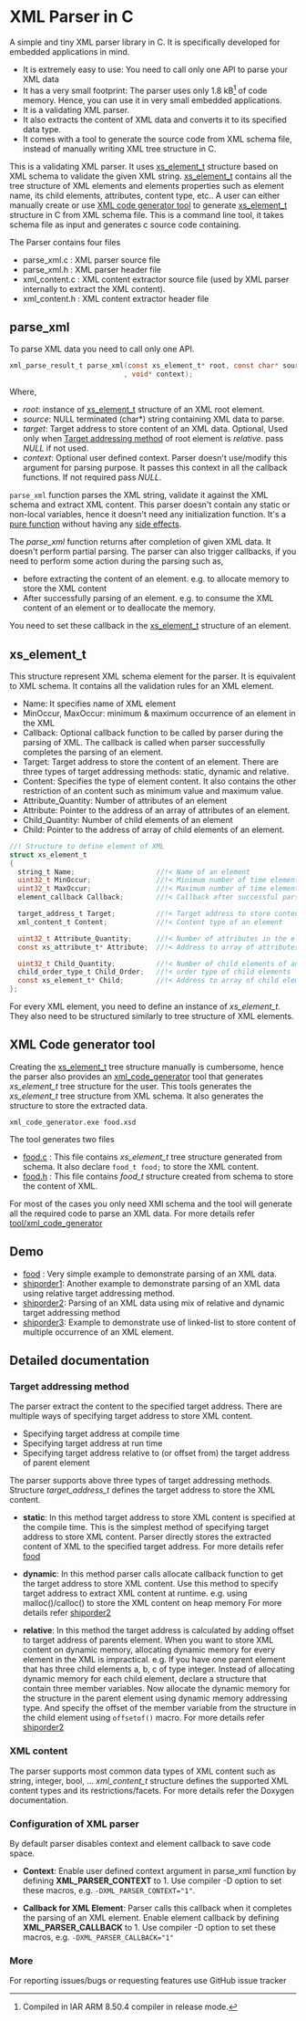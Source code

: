 XML Parser in C
===============

A simple and tiny XML parser library in C. It is specifically developed for embedded applications in mind.

- It is extremely easy to use: You need to call only one API to parse your XML data
- It has a very small footprint: The parser uses only 1.8 kB[^1] of code memory. Hence, you can use it in very small embedded applications.
- It is a validating XML parser.
- It also extracts the content of XML data and converts it to its specified data type.
- It comes with a tool to generate the source code from XML schema file, instead of manually writing XML tree structure in C.

>[^1]: Compiled in IAR ARM 8.50.4 compiler in release mode.

This is a validating XML parser. It uses [xs_element_t](#xs_element_t) structure based on XML schema to validate the given XML string.
[xs_element_t](#xs_element_t) contains all the tree structure of XML elements and elements properties such as element name, its child elements, attributes, content type, etc..
A user can either manually create or use [XML code generator tool](#xml-code-generator-tool) to generate [xs_element_t](#xs_element_t) structure in C from XML schema file.
This is a command line tool, it takes schema file as input and generates c source code containing.

The Parser contains four files
- parse_xml.c   : XML parser source file
- parse_xml.h   : XML parser header file
- xml_content.c : XML content extractor source file (used by XML parser internally to extract the XML content).
- xml_content.h : XML content extractor header file

## parse_xml
To parse XML data you need to call only one API.

```C
xml_parse_result_t parse_xml(const xs_element_t* root, const char* source, void* const target
							, void* context);
```
Where,
- *root*: instance of [xs_element_t](#xs_element_t) structure of an XML root element.
- *source*: NULL terminated (char*) string containing XML data to parse.
- *target*: Target address to store content of an XML data.
Optional, Used only when [Target addressing method](#target-addressing-method) of root element is *relative*.
pass *NULL* if not used.
- *context*: Optional user defined context. Parser doesn't use/modify this argument for parsing purpose.
It passes this context in all the callback functions. If not required pass *NULL*.

`parse_xml` function parses the XML string, validate it against the XML schema and extract XML content.
This parser doesn't contain any static or non-local variables, hence it doesn't need any initialization function.
It's a [pure function](1) without having any [side effects](2).

The *parse_xml* function returns after completion of given XML data. It doesn't perform partial parsing.
The parser can also trigger callbacks, if you need to perform some action during the parsing such as,
- before extracting the content of an element. e.g. to allocate memory to store the XML content
- After successfully parsing of an element. e.g. to consume the XML content of an element or to deallocate the memory.

You need to set these callback in the [xs_element_t](#xs_element_t) structure of an element.

## xs_element_t

This structure represent XML schema element for the parser. It is equivalent to XML schema. It contains all the validation rules for an XML element.
- Name: It specifies name of XML element
- MinOccur, MaxOccur: minimum & maximum occurrence of an element in the XML
- Callback: Optional callback function to be called by parser during the parsing of XML.
The callback is called when parser successfully completes the parsing of an element.
- Target: Target address to store the content of an element. There are three types of target addressing methods: static, dynamic and relative.
- Content: Specifies the type of element content. It also contains the other restriction of an content such as minimum value and maximum value.
- Attribute_Quantity: Number of attributes of an element
- Attribute: Pointer to the address of an array of attributes of an element.
- Child_Quantity: Number of child elements of an element
- Child: Pointer to the address of array of child elements of an element.


```C
//! Structure to define element of XML
struct xs_element_t
{
  string_t Name;                    //!< Name of an element
  uint32_t MinOccur;                //!< Minimum number of time element must occur
  uint32_t MaxOccur;                //!< Maximum number of time element is allowed to occur
  element_callback Callback;        //!< Callback after successful parsing of an element.

  target_address_t Target;          //!< Target address to store content of an element
  xml_content_t Content;            //!< Content type of an element

  uint32_t Attribute_Quantity;      //!< Number of attributes in the element
  const xs_attribute_t* Attribute;  //!< Address to array of attributes

  uint32_t Child_Quantity;          //!< Number of child elements of an element
  child_order_type_t Child_Order;   //!< order type of child elements
  const xs_element_t* Child;        //!< Address to array of child elements
};
```

For every XML element, you need to define an instance of *xs_element_t*. They also need to be structured similarly to tree structure of XML elements.

## XML Code generator tool
Creating the [xs_element_t](#xs_element_t) tree structure manually is cumbersome, 
hence the parser also provides an [xml_code_generator][7] tool that generates *xs_element_t* tree structure for the user.
This tools generates the *xs_element_t* tree structure from XML schema. It also generates the structure to store the extracted data.

```shell
xml_code_generator.exe food.xsd
```

The tool generates two files
- [food.c](example/food/src/food.c)    : This file contains *xs_element_t* tree structure generated from schema. It also declare `food_t food;` to store the XML content.
- [food.h](example/food/src/food.h)    : This file contains *food_t* structure created from schema to store the content of XML.

For most of the cases you only need XMl schema and the tool will generate all the required code to parse an XML data.
For more details refer [tool/xml_code_generator][7]

## Demo
- [food][3] : Very simple example to demonstrate parsing of an XML data.
- [shiporder1][4]: Another example to demonstrate parsing of an XML data using relative target addressing method.
- [shiporder2][5]: Parsing of an XML data using mix of relative and dynamic target addressing method
- [shiporder3][6]: Example to demonstrate use of linked-list to store content of multiple occurrence of an XML element.

## Detailed documentation

### Target addressing method
The parser extract the content to the specified target address. There are multiple ways of specifying target address to store XML content.
- Specifying target address at compile time
- Specifying target address at run time
- Specifying target address relative to (or offset from) the target address of parent element

The parser supports above three types of target addressing methods. Structure *target_address_t* defines the target address to store the XML content.

- **static**:
In this method target address to store XML content is specified at the compile time.
This is the simplest method of specifying target address to store XML content.
Parser directly stores the extracted content of XML to the specified target address.
For more details refer [food][3]

- **dynamic**:
In this method parser calls allocate callback function to get the target address to store XML content.
Use this method to specify target address to extract XML content at runtime.
e.g. using malloc()/calloc() to store the XML content on heap memory
For more details refer [shiporder2][5]

- **relative**:
In this method the target address is calculated by adding offset to target address of parents element.
When you want to store XML content on dynamic memory, allocating dynamic memory for every element in the XML is impractical.
e.g. If you have one parent element that has three child elements a, b, c of type integer.
Instead of allocating dynamic memory for each child element, declare a structure that contain three member variables.
Now allocate the dynamic memory for the structure in the parent element using dynamic memory addressing type.
And specify the offset of the member variable from the structure in the child element using `offsetof()` macro.
For more details refer [shiporder2][5]

### XML content
The parser supports most common data types of XML content such as string, integer, bool, ...
*xml_content_t* structure defines the supported XML content types and its restrictions/facets.
For more details refer the Doxygen documentation.

### Configuration of XML parser
By default parser disables context and element callback to save code space.
- **Context**:
Enable user defined context argument in parse_xml function by defining **XML_PARSER_CONTEXT** to 1.
Use compiler -D option to set these macros, e.g. `-DXML_PARSER_CONTEXT="1"`.

- **Callback for XML Element**:
Parser calls this callback when it completes the parsing of an XML element.
Enable element callback by defining **XML_PARSER_CALLBACK** to 1.
Use compiler -D option to set these macros, e.g. `-DXML_PARSER_CALLBACK="1"`

### More
For reporting issues/bugs or requesting features use GitHub issue tracker


[1]: https://en.wikipedia.org/wiki/Pure_function
[2]: https://en.wikipedia.org/wiki/Side_effect_(computer_science)
[3]: example/food/README.md
[4]: example/shiporder1/README.md
[5]: example/shiporder2/README.md
[6]: example/shiporder3/README.md
[7]: tool/README.md
